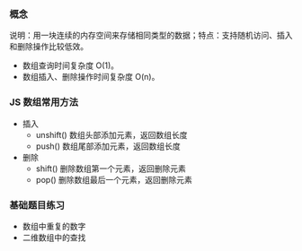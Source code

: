 ### 概念

说明：用一块连续的内存空间来存储相同类型的数据；特点：支持随机访问、插入和删除操作比较低效。

- 数组查询时间复杂度 O(1)。
- 数组插入、删除操作时间复杂度 O(n)。

### JS 数组常用方法

- 插入
  - unshift() 数组头部添加元素，返回数组长度
  - push() 数组尾部添加元素，返回数组长度
- 删除
  - shift() 删除数组第一个元素，返回删除元素
  - pop() 删除数组最后一个元素，返回删除元素

### 基础题目练习

- 数组中重复的数字
- 二维数组中的查找
